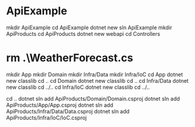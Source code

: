 # ApiExample


mkdir ApiExample
cd ApiExample
dotnet new sln ApiExample
mkdir ApiProducts
cd ApiProducts
dotnet new webapi
cd Controllers
# rm .\WeatherForecast.cs
mkdir App
mkdir Domain
mkdir Infra/Data
mkdir Infra/IoC
cd App
dotnet new classlib
cd ..
cd Domain
dotnet new classlib
cd ..
cd Infra/Data
dotnet new classlib
cd ../..
cd Infra/IoC
dotnet new classlib
cd ../..


cd ..
dotnet sln add ApiProducts/Domain/Domain.csproj
dotnet sln add ApiProducts/App/App.csproj
dotnet sln add ApiProducts/Infra/Data/Data.csproj
dotnet sln add ApiProducts/Infra/IoC/IoC.csproj
